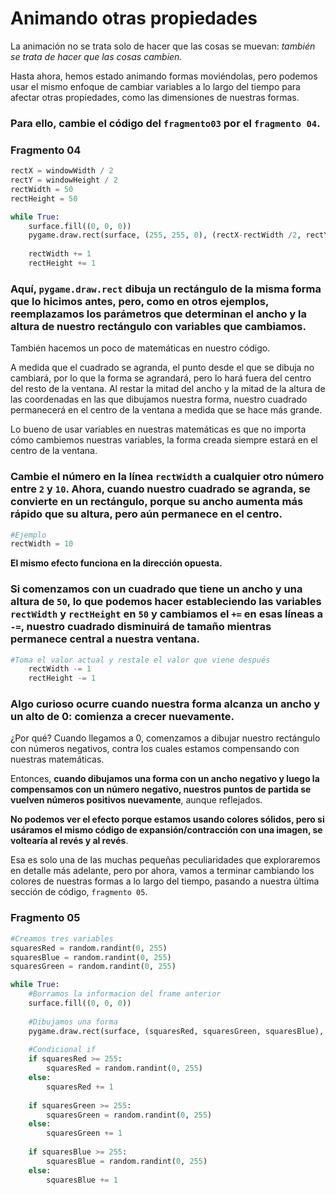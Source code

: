 # Animando otras propiedades

La animación no se trata solo de hacer que las cosas se muevan: *también se trata de hacer que las cosas cambien.* 

Hasta ahora, hemos estado animando formas moviéndolas, pero podemos usar el mismo enfoque de cambiar variables a lo largo del tiempo para afectar otras propiedades, como las dimensiones de nuestras formas. 

### Para ello, cambie el código del   `fragmento03` por el `fragmento 04`.

### Fragmento 04
```python
rectX = windowWidth / 2
rectY = windowHeight / 2
rectWidth = 50
rectHeight = 50

while True:
    surface.fill((0, 0, 0))
    pygame.draw.rect(surface, (255, 255, 0), (rectX-rectWidth /2, rectY-rectHeight /2, rectWidth, rectHeight))
    
    rectWidth += 1
    rectHeight += 1
```
### Aquí, `pygame.draw.rect` dibuja un rectángulo de la misma forma que lo hicimos antes, pero, como en otros ejemplos, reemplazamos los parámetros que determinan el ancho y la altura de nuestro rectángulo con variables que cambiamos.

También hacemos un poco de matemáticas en nuestro código. 

A medida que el cuadrado se agranda, el punto desde el que se dibuja no cambiará, por lo que la forma se agrandará, pero lo hará fuera del centro del resto de la ventana. Al restar la mitad del ancho y la mitad de la altura de las coordenadas en las que dibujamos nuestra forma, nuestro cuadrado permanecerá en el centro de la ventana a medida que se hace más grande. 

Lo bueno de usar variables en nuestras matemáticas es que no importa cómo cambiemos nuestras variables, la forma creada siempre estará en el centro de la ventana. 

### Cambie el número en la línea `rectWidth` a cualquier otro número entre `2` y `10`. Ahora, cuando nuestro cuadrado se agranda, se convierte en un rectángulo, porque su ancho aumenta más rápido que su altura, pero aún permanece en el centro.

```python
#Ejemplo
rectWidth = 10
```

**El mismo efecto funciona en la dirección opuesta.**

### Si comenzamos con un cuadrado que tiene un ancho y una altura de `50`, lo que podemos hacer estableciendo las variables `rectWidth` y `rectHeight` en `50` y cambiamos el `+=` en esas líneas a `-=`, nuestro cuadrado disminuirá de tamaño mientras permanece central a nuestra ventana.

```python
#Toma el valor actual y restale el valor que viene después
    rectWidth -= 1
    rectHeight -= 1
```

### Algo curioso ocurre cuando nuestra forma alcanza un ancho y un alto de 0: comienza a crecer nuevamente. 

¿Por qué? Cuando llegamos a 0, comenzamos a dibujar nuestro rectángulo con números negativos, contra los cuales estamos compensando con nuestras matemáticas. 

Entonces, **cuando dibujamos una forma con un ancho negativo y luego la compensamos con un número negativo, nuestros puntos de partida se vuelven números positivos nuevamente**, aunque reflejados. 

**No podemos ver el efecto porque estamos usando colores sólidos, pero si usáramos el mismo código de expansión/contracción con una imagen, se voltearía al revés y al revés**. 

Esa es solo una de las muchas pequeñas peculiaridades que exploraremos en detalle más adelante, pero por ahora, vamos a terminar cambiando los colores de nuestras formas a lo largo del tiempo, pasando a nuestra última sección de código, `fragmento 05`.

### Fragmento 05
```python
#Creamos tres variables
squaresRed = random.randint(0, 255)
squaresBlue = random.randint(0, 255)
squaresGreen = random.randint(0, 255)

while True:
    #Borramos la informacion del frame anterior
    surface.fill((0, 0, 0))
    
    #Dibujamos una forma
    pygame.draw.rect(surface, (squaresRed, squaresGreen, squaresBlue), (50, 50, windowWidth /2, windowHeight /2))
    
    #Condicional if
    if squaresRed >= 255:
        squaresRed = random.randint(0, 255)
    else:
        squaresRed += 1
    
    if squaresGreen >= 255:
        squaresGreen = random.randint(0, 255)
    else:
        squaresGreen += 1
    
    if squaresBlue >= 255:
        squaresBlue = random.randint(0, 255)
    else:
        squaresBlue += 1
```
<!--stackedit_data:
eyJoaXN0b3J5IjpbMjQzNzMxNzQzLC0xNzUzODM4MTczLC0xOT
M5Mzk4OTc3LC0xMzAwNTY5NDAyLDE2MTQ5NzIyNjEsODU5Njc1
MzY5LC0yMDk5MDY1NTY4LC0yMDY0Njk2MjY5LDQ0MDI4NjQ3OS
wtNTQ0NTM4MjIyLDI3NjU3NDgxMiwyMDgzNDUxODEwLC0xMTgz
ODMyMjk0LC0xODc2MTIzNzM4XX0=
-->